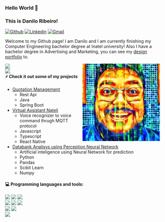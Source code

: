 ### Hello World 👋 
### This is Danilo Ribeiro!

[![Github](https://img.shields.io/badge/-Github-000?style=flat&logo=Github&logoColor=white)](https://github.com/dmax101)
[![Linkedin](https://img.shields.io/badge/-LinkedIn-blue?style=flat&logo=Linkedin&logoColor=white)](https://www.linkedin.com/in/danribeiro101/)
[![Gmail](https://img.shields.io/badge/-Gmail-c14438?style=flat&logo=Gmail&logoColor=white)](mailto:danriba@gmail.com)

Welcome to my Github page! I am Danilo and I am currently finishing my Computer Engineering bachelor degree at Inatel university! Also I have a bachelor degree in Advertising and Marketing, you can see my [design portfolio](https://danribeiro.carbonmade.com) to.

<img align="right" alt="img" src="cover_image.jpg" width="50%" height="auto" />
<img width="50%" align="right" src="https://github-readme-stats.vercel.app/api?username=dmax101&theme=blue-green&show_icons=true&hide_border=true" />
<img width="50%" align="right" src="https://github-readme-stats.vercel.app/api/top-langs/?username=anuraghazra&langs_count=8&layout=compact&theme=blue-green&hide_border=true" />

#### ⚡ Check it out some of my projects
- [Quotation Management](https://github.com/dmax101/icc-idp-prova-quotation-management)
    - Rest Api
    - Java
    - Spring Boot
- [Virtual Assistant Nateli](https://github.com/dmax101/Nateli_Mqtt_Mobile)
    - Voice recognizer to voice command thrugh MQTT protocol
    - Javascript
    - Typescript
    - React Native
- [Databank Analisys using Perception Neural Network](https://github.com/dmax101/AG002)
    - Artificial inteligence using Neural Network for prediction
    - Python
    - Pandas
    - Scikit Learn
    - Numpy

#### :computer: Programming languages and tools: 

<p>
<code><img width="10%" src="https://www.vectorlogo.zone/logos/java/java-ar21.svg"></code>
<code><img width="10%" src="https://www.vectorlogo.zone/logos/python/python-ar21.svg"></code>
<code><img width="10%" src="https://www.vectorlogo.zone/logos/typescriptlang/typescriptlang-ar21.svg"></code>
<br />
<code><img width="10%" src="https://www.vectorlogo.zone/logos/springio/springio-ar21.svg"></code>
<code><img width="10%" src="https://www.vectorlogo.zone/logos/reactjs/reactjs-ar21.svg"></code>
<code><img width="10%" src="https://www.vectorlogo.zone/logos/angular/angular-ar21.svg"></code>
<br />
<code><img width="10%" src="https://www.vectorlogo.zone/logos/mysql/mysql-ar21.svg"></code>
<code><img width="10%" src="https://www.vectorlogo.zone/logos/mongodb/mongodb-ar21.svg"></code>
<br />
<code><img width="10%" src="https://www.vectorlogo.zone/logos/git-scm/git-scm-ar21.svg"></code>
</p>